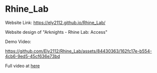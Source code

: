 # Rhine_Lab
Website Link: https://ely2112.github.io/Rhine_Lab/

Website design of "Arknights - Rhine Lab: Access"  

Demo Video:


https://github.com/Ely2112/Rhine_Lab/assets/84430363/162fc17e-b554-4cb6-9ed5-45cf636e73bd



Full video at [here](https://www.youtube.com/watch?v=-RRhjNnyn_4)
